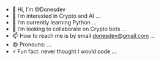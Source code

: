 - 👋 Hi, I’m @Donesdev
- 👀 I’m interested in Crypto and AI ...
- 🌱 I’m currently learning Python ...
- 💞️ I’m looking to collaborate on Crypto bots ...
- 📫 How to reach me is by email donesdev@gmail.com ...
- 😄 Pronouns: ...
- ⚡ Fun fact: never thought I would code ...

<!---
Donesdev/Donesdev is a ✨ special ✨ repository because its `README.md` (this file) appears on your GitHub profile.
You can click the Preview link to take a look at your changes.
--->
